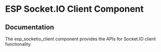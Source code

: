 # ESP Socket.IO Client Component

## Documentation

The esp_socketio_client component provides the APIs for Socket.IO client functionality. 